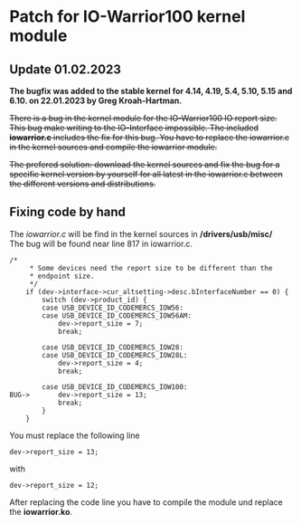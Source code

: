 # Patch for IO-Warrior100 kernel module

## Update 01.02.2023
**The bugfix was added to the stable kernel for 4.14, 4.19, 5.4, 5.10, 5.15 and 6.10. on 22.01.2023 by Greg Kroah-Hartman.**  

~~There is a bug in the kernel module for the IO-Warrior100 IO report size. This bug make writing to the IO-Interface impossible.
The included **iowarrior.c** includes the fix for this bug. You have to replace the iowarrior.c in the kernel sources and compile the iowarrior module.~~  

~~The prefered solution: download the kernel sources and fix the bug for a specific kernel version by yourself for all latest in the iowarrior.c between the different versions and distributions.~~  
  

## Fixing code by hand
The *iowarrior.c* will be find in the kernel sources in **/drivers/usb/misc/**  
The bug will be found near line 817 in iowarrior.c.


```
/*
     * Some devices need the report size to be different than the
     * endpoint size.
     */
    if (dev->interface->cur_altsetting->desc.bInterfaceNumber == 0) {
        switch (dev->product_id) {
        case USB_DEVICE_ID_CODEMERCS_IOW56:
        case USB_DEVICE_ID_CODEMERCS_IOW56AM:
            dev->report_size = 7;
            break;

        case USB_DEVICE_ID_CODEMERCS_IOW28:
        case USB_DEVICE_ID_CODEMERCS_IOW28L:
            dev->report_size = 4;
            break;

        case USB_DEVICE_ID_CODEMERCS_IOW100:
BUG->       dev->report_size = 13;
            break;
        }
    }
```

You must replace the following line
```
dev->report_size = 13;
```
with 
```
dev->report_size = 12;
```

After replacing the code line you have to compile the module und replace the **iowarrior.ko**.
